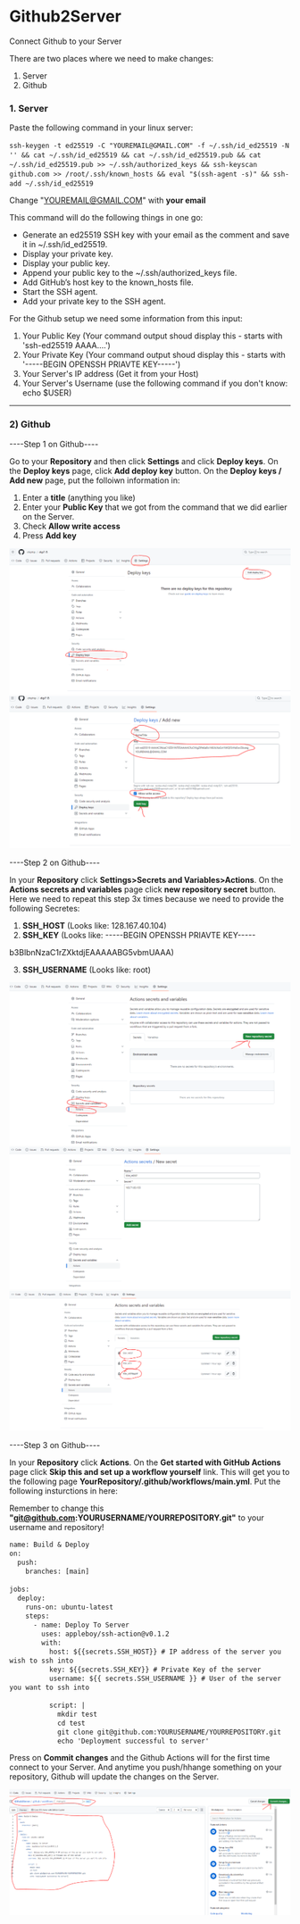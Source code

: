 # Github2Server
Connect Github to your Server

There are two places where we need to make changes:
1. Server
2. Github

### 1. Server

Paste the following command in your linux server:

`ssh-keygen -t ed25519 -C "YOUREMAIL@GMAIL.COM" -f ~/.ssh/id_ed25519 -N '' && cat ~/.ssh/id_ed25519 && cat ~/.ssh/id_ed25519.pub && cat ~/.ssh/id_ed25519.pub >> ~/.ssh/authorized_keys && ssh-keyscan github.com >> /root/.ssh/known_hosts && eval "$(ssh-agent -s)" && ssh-add ~/.ssh/id_ed25519`

Change "YOUREMAIL@GMAIL.COM" with **your email**

This command will do the following things in one go:

- Generate an ed25519 SSH key with your email as the comment and save it in ~/.ssh/id_ed25519.
- Display your private key.
- Display your public key.
- Append your public key to the ~/.ssh/authorized_keys file.
- Add GitHub’s host key to the known_hosts file.
- Start the SSH agent.
- Add your private key to the SSH agent.

For the Github setup we need some information from this input:
1. Your Public Key (Your command output shoud display this - starts with 'ssh-ed25519 AAAA....')
2. Your Private Key (Your command output shoud display this - starts with '-----BEGIN OPENSSH PRIAVTE KEY-----')
3. Your Server's IP address (Get it from your Host)
4. Your Server's Username (use the following command if you don't know: echo $USER)


---

### 2) Github

----Step 1 on Github----

Go to your **Repository** and then click **Settings** and click **Deploy keys**.
On the **Deploy keys** page, click **Add deploy key** button.
On the **Deploy keys / Add new** page, put the folloiwn information in:
  1. Enter a **title** (anything you like)
  2. Enter your **Public Key** that we got from the command that we did earlier on the Server.
  3. Check **Allow write access**
  4. Press **Add key**

![alt text](https://github.com/chiphip/Github2Server/blob/main/71.png?raw=true)
![alt text](https://github.com/chiphip/Github2Server/blob/main/72.png?raw=true)


----Step 2 on Github----

In your **Repository** click **Settings>Secrets and Variables>Actions**.
On the **Actions secrets and variables** page click **new repository secret** button. Here we need to repeat this step 3x times because we need to provide the following Secretes:
1. **SSH_HOST** (Looks like: 128.167.40.104)
2. **SSH_KEY** (Looks like: -----BEGIN OPENSSH PRIAVTE KEY-----

b3BlbnNzaC1rZXktdjEAAAAABG5vbmUAAA)

3. **SSH_USERNAME** (Looks like: root)

![alt text](https://github.com/chiphip/Github2Server/blob/main/73.png?raw=true)
![alt text](https://github.com/chiphip/Github2Server/blob/main/74.png?raw=true)
![alt text](https://github.com/chiphip/Github2Server/blob/main/75.png?raw=true)


----Step 3 on Github----

In your **Repository** click **Actions**.
On the **Get started with GitHub Actions** page click **Skip this and set up a workflow yourself** link.
This will get you to the following page **YourRepository/.github/workflows/main.yml**. Put the following insturctions in here:

Remember to change this **"git@github.com:YOURUSERNAME/YOURREPOSITORY.git"** to your username and repository!

```
name: Build & Deploy
on:
  push:
    branches: [main]

jobs:
  deploy:
    runs-on: ubuntu-latest
    steps:
      - name: Deploy To Server
        uses: appleboy/ssh-action@v0.1.2
        with:
          host: ${{secrets.SSH_HOST}} # IP address of the server you wish to ssh into
          key: ${{secrets.SSH_KEY}} # Private Key of the server
          username: ${{ secrets.SSH_USERNAME }} # User of the server you want to ssh into
     
          script: |
            mkdir test 
            cd test 
            git clone git@github.com:YOURUSERNAME/YOURREPOSITORY.git
            echo 'Deployment successful to server'
```

Press on **Commit changes** and the Github Actions will for the first time connect to your Server. And anytime you push/hhange something on your repository, Github will update the changes on the Server.

![alt text](https://github.com/chiphip/Github2Server/blob/main/76.png?raw=true)
